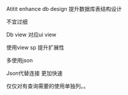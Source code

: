 Atitit enhance db design 提升数据库表结构设计


不宜过细

Db view 对应ui view

使用view sp 提升扩展性

多使用json

Json代替连接 更加快速

仅仅对有查询需要的使用单独列。。
